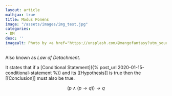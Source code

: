 ```yaml
---
layout: article
mathjax: true
title: Modus Ponens
image: "/assets/images/img_test.jpg"
categories:
- DM
desc: '' 
imagealt: Photo by <a href="https://unsplash.com/@mangofantasy?utm_source=unsplash&utm_medium=referral&utm_content=creditCopyText">Tim Johnson</a> on <a href="https://unsplash.com/s/photos/logic?utm_source=unsplash&utm_medium=referral&utm_content=creditCopyText">Unsplash</a>
---
```


Also known as *Law of Detachment*.

It states that if a [Conditional Statement]({% post_url 2020-01-15-conditional-statement %}) and its [[Hypothesis]] is true then the [[Conclusion]] must also be true.

$$(p \wedge (p \to q)) \to q$$